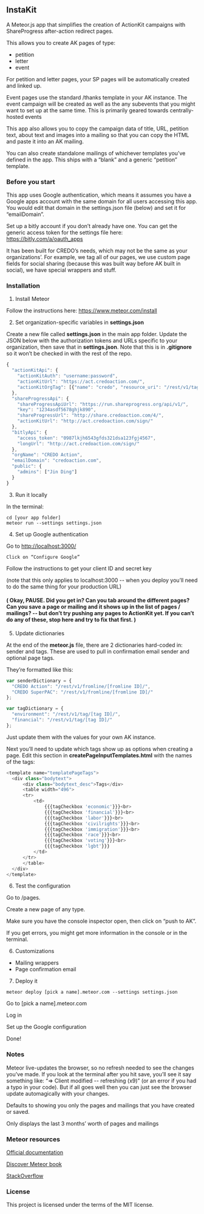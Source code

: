 ## InstaKit

A Meteor.js app that simplifies the creation of ActionKit campaigns with ShareProgress after-action redirect pages.

This allows you to create AK pages of type:
* petition
* letter
* event

For petition and letter pages, your SP pages will be automatically created and linked up.

Event pages use the standard /thanks template in your AK instance. The event campaign will be created as well as the any subevents that you might want to set up at the same time. This is primarily geared towards centrally-hosted events

This app also allows you to copy the campaign data of title, URL, petition text, about text and images into a mailing so that you can copy the HTML and paste it into an AK mailing.

You can also create standalone mailings of whichever templates you’ve defined in the app. This ships with a “blank” and a generic “petition” template.

### Before you start

This app uses Google authentication, which means it assumes you have a Google apps account with the same domain for all users accessing this app. You would edit that domain in the settings.json file (below) and set it for “emailDomain”.

Set up a bitly account if you don’t already have one. You can get the generic access token for the settings file here: https://bitly.com/a/oauth_apps

It has been built for CREDO’s needs, which may not be the same as your organizations’. For example, we tag all of our pages, we use custom page fields for social sharing (because this was built way before AK built in social), we have special wrappers and stuff.

### Installation

1. Install Meteor
	
  Follow the instructions here: https://www.meteor.com/install

2. Set organization-specific variables in **settings.json**

  Create a new file called **settings.json** in the main app folder. Update the JSON below with the authorization tokens and URLs specific to your organization, then save that in **settings.json**. Note that this is in **.gitignore** so it won’t be checked in with the rest of the repo. 

  ``` javascript
  {
    "actionKitApi": {
      "actionKitAuth": "username:password",
      "actionKitUrl": "https://act.credoaction.com/",
      "actionKitOrgTag": [{"name": "credo", "resource_uri": "/rest/v1/tag/32/"}]
    },
    "shareProgressApi": {
      "shareProgressApiUrl": "https://run.shareprogress.org/api/v1/",
      "key": "1234asdf5678ghjk890",
      "shareProgressUrl": "http://share.credoaction.com/4/",
      "actionKitUrl": "http://act.credoaction.com/sign/"
    },
    "bitlyApi": {
      "access_token": "0987lkjh6543gfds321dsa123fgj4567",
      "longUrl": "http://act.credoaction.com/sign/"
    },
    "orgName": "CREDO Action",
    "emailDomain": "credoaction.com",
    "public": {
      "admins": ["Jin Ding"]
    }
  }
  ```

3. Run it locally

  In the terminal:

  ```
  cd [your app folder]
  meteor run --settings settings.json
  ```

4. Set up Google authentication

  Go to <http://localhost:3000/>

	Click on “Configure Google”

  Follow the instructions to get your client ID and secret key

  (note that this only applies to localhost:3000 -- when you deploy you’ll need to do the same thing for your production URL)

  #### ( Okay, PAUSE. Did you get in? Can you tab around the different pages? Can you save a page or mailing and it shows up in the list of pages / mailings? -- but don’t try pushing any pages to ActionKit yet. If you can’t do any of these, stop here and try to fix that first. )

5. Update dictionaries

  At the end of the **meteor.js** file, there are 2 dictionaries hard-coded in: sender and tags. These are used to pull in confirmation email sender and optional page tags.

  They’re formatted like this:

  ``` javascript
  var senderDictionary = {
  	"CREDO Action": "/rest/v1/fromline/[fromline ID]/",
  	"CREDO SuperPAC": "/rest/v1/fromline/[fromline ID]/"
  };

  var tagDictionary = {
    "environment": "/rest/v1/tag/[tag ID]/",
    "financial": "/rest/v1/tag/[tag ID]/"
  };
  ```
  Just update them with the values for your own AK instance.

  Next you’ll need to update which tags show up as options when creating a page. Edit this section in **createPageInputTemplates.html** with the names of the tags:

  ``` javascript
  <template name="templatePageTags">
  	<div class="bodytext">
  		<div class="bodytext_desc">Tags</div>
  		<table width="496">
  		<tr>
  			<td>
  				{{{tagCheckbox 'economic'}}}<br>
  				{{{tagCheckbox 'financial'}}}<br>
  				{{{tagCheckbox 'labor'}}}<br>
  				{{{tagCheckbox 'civilrights'}}}<br>
  				{{{tagCheckbox 'immigration'}}}<br>
  				{{{tagCheckbox 'race'}}}<br>
  				{{{tagCheckbox 'voting'}}}<br>
  				{{{tagCheckbox 'lgbt'}}}
  			</td>
  		</tr>
  		</table>
  	</div>
  </template>
  ```

6. Test the configuration

  Go to /pages.

  Create a new page of any type.

  Make sure you have the console inspector open, then click on “push to AK”.

  If you get errors, you might get more information in the console or in the terminal.

6. Customizations
  * Mailing wrappers
  * Page confirmation email

7. Deploy it

  `meteor deploy [pick a name].meteor.com --settings settings.json`

  Go to [pick a name].meteor.com

  Log in
  
  Set up the Google configuration
  
  Done!
  
### Notes

Meteor live-updates the browser, so no refresh needed to see the changes you’ve made. If you look at the terminal after you hit save, you’ll see it say something like: “=> Client modified -- refreshing (x9)” (or an error if you had a typo in your code). But if all goes well then you can just see the browser update automagically with your changes.

Defaults to showing you only the pages and mailings that you have created or saved.

Only displays the last 3 months’ worth of pages and mailings

### Meteor resources

[Official documentation](http://docs.meteor.com/#/full/quickstart)

[Discover Meteor book](https://www.discovermeteor.com/)

[StackOverflow](https://stackoverflow.com/questions/tagged/meteor)

### License

This project is licensed under the terms of the MIT license.
